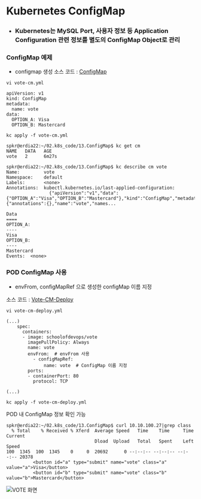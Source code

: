 # Kubernetes ConfigMap

- ### Kubernetes는 MySQL Port, 사용자 정보 등 Application Configuration 관련 정보를 별도의 ConfigMap Object로 관리

### ConfigMap 예제
- configmap 생성 
소스 코드 : [ConfigMap](./vote-cm.yml)

```
vi vote-cm.yml

apiVersion: v1
kind: ConfigMap
metadata:
  name: vote
data:
  OPTION_A: Visa
  OPTION_B: Mastercard

kc apply -f vote-cm.yml

spkr@erdia22:~/02.k8s_code/13.ConfigMap$ kc get cm
NAME   DATA   AGE
vote   2      6m27s

spkr@erdia22:~/02.k8s_code/13.ConfigMap$ kc describe cm vote
Name:         vote
Namespace:    default
Labels:       <none>
Annotations:  kubectl.kubernetes.io/last-applied-configuration:
                {"apiVersion":"v1","data":{"OPTION_A":"Visa","OPTION_B":"Mastercard"},"kind":"ConfigMap","metadata":{"annotations":{},"name":"vote","names...

Data
====
OPTION_A:
----
Visa
OPTION_B:
----
Mastercard
Events:  <none>
```

### POD ConfigMap 사용 
- envFrom, configMapRef 으로 생성한 configMap 이름 지정 

소스 코드 : [Vote-CM-Deploy](./vote-cm-deploy.yml)
```
vi vote-cm-deploy.yml

(...)
    spec:
      containers:
      - image: schoolofdevops/vote
        imagePullPolicy: Always
        name: vote
        envFrom:  # envFrom 사용 
          - configMapRef:  
              name: vote  # ConfigMap 이름 지정
        ports:
        - containerPort: 80
          protocol: TCP

(...)

kc apply -f vote-cm-deploy.yml
```

POD 내 ConfigMap 정보 확인 가능 
```
spkr@erdia22:~/02.k8s_code/13.ConfigMap$ curl 10.10.100.27|grep class
  % Total    % Received % Xferd  Average Speed   Time    Time     Time  Current
                                 Dload  Upload   Total   Spent    Left  Speed
100  1345  100  1345    0     0  20692      0 --:--:-- --:--:-- --:--:-- 20378
          <button id="a" type="submit" name="vote" class="a" value="a">Visa</button>
          <button id="b" type="submit" name="vote" class="b" value="b">Mastercard</button>
```

![VOTE 화면](https://app.box.com/s/cx14wx74iwr45yxshafp9987w9gvq44c)
